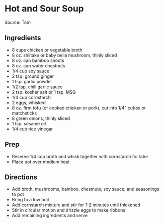 # Hot and Sour Soup

Source: Tom

## Ingredients

- 8 cups chicken or vegetable broth
- 8 oz. shiitake or baby bella mushroom, thinly sliced
- 8 oz. can bamboo shoots
- 8 oz. can water chestnuts
- 1/4 cup soy sauce
- 2 tsp. ground ginger
- 1 tsp. garlic powder
- 1/2 tsp. chili garlic sauce
- 2 tsp. kosher salt or 1 tsp. MSG
- 1/4 cup cornstarch
- 2 eggs, whisked
- 8 oz. firm tofu (or cooked chicken or pork), cut into 1/4" cubes or matchsticks
- 8 green onions, thinly sliced
- 1 tsp. sesame oil
- 1/4 cup rice vinegar

## Prep

- Reserve 1/4 cup broth and whisk together with cornstarch for later
- Place pot over medium heat

## Directions

- Add broth, mushrooms, bamboo, chestnuts, soy sauce, and seasonings to pot
- Bring to a low boil
- Add cornstarch mixture and stir for 1-2 minutes until thickened
- Stir in circular motion and drizzle eggs to make ribbons
- Add remaining ingredients and serve
